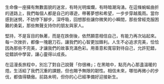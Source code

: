 生命像一座擁有無數面貌的迷宮，有時光明燦爛，有時暗潮洶湧。在這條蜿蜒曲折的道路上，我們每個人都是自己的導遊，帶著夢想和希望，一步步穿越風雨。當你感到迷惘，不妨停下腳步，深呼吸，回想那些讓你微笑的小瞬間，那些曾經克服困難的勇氣，那些無聲支持你的朋友與家人。

堅持，不是盲目的執著，而是在跌倒後，依然願意相信自己，有能力再次站起來。每一次挫折，都像一塊磨刀石，讓我們的心智更加鋒利。人生不必追求完美，恰恰因為那些不完美，才讓我們的故事充滿色彩。用善意和寬容對待自己，允許犯錯，從錯誤中學習，讓心靈得以成長。

在這漫長旅程中，別忘了對自己說聲「你很棒」；在黑暗中，點亮內心那盞溫暖的燈。生活給了我們沉重的課題，但也賜予無限的韌性。相信未來，哪怕再微小的步伐，都值得驕傲。前路未明，但你的心已經準備好迎接新生。
